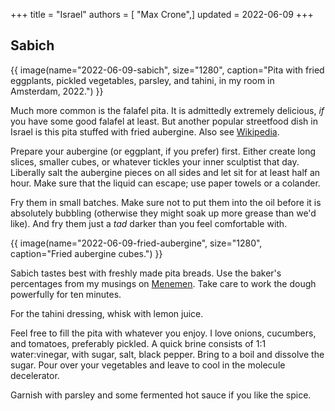 +++
title = "Israel"
authors = [ "Max Crone",]
updated = 2022-06-09
+++


## Sabich

{{ image(name="2022-06-09-sabich", size="1280", caption="Pita with fried eggplants, pickled vegetables, parsley, and tahini, in my room in Amsterdam, 2022.") }}

Much more common is the falafel pita.
It is admittedly extremely delicious, *if* you have some good falafel at least.
But another popular streetfood dish in Israel is this pita stuffed with fried aubergine.
Also see [Wikipedia](https://en.wikipedia.org/wiki/Sabich).

Prepare your aubergine (or eggplant, if you prefer) first.
Either create long slices, smaller cubes, or whatever tickles your inner sculptist that day.
Liberally salt the aubergine pieces on all sides and let sit for at least half an hour.
Make sure that the liquid can escape; use paper towels or a colander.

Fry them in small batches.
Make sure not to put them into the oil before it is absolutely bubbling (otherwise they might soak up more grease than we'd like).
And fry them just a *tad* darker than you feel comfortable with.

{{ image(name="2022-06-09-fried-aubergine", size="1280", caption="Fried aubergine cubes.") }}

Sabich tastes best with freshly made pita breads.
Use the baker's percentages from my musings on [Menemen](/food/turkey#menemen).
Take care to work the dough powerfully for ten minutes.

For the tahini dressing, whisk with lemon juice.

Feel free to fill the pita with whatever you enjoy.
I love onions, cucumbers, and tomatoes, preferably pickled.
A quick brine consists of 1:1 water:vinegar, with sugar, salt, black pepper.
Bring to a boil and dissolve the sugar.
Pour over your vegetables and leave to cool in the molecule decelerator.

Garnish with parsley and some fermented hot sauce if you like the spice.
